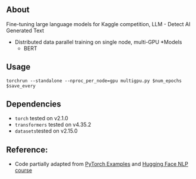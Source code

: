 ## About
Fine-tuning large language models for Kaggle competition, LLM - Detect AI Generated Text

* Distributed data parallel training on single node, multi-GPU
*Models
  * BERT
## Usage

```
torchrun --standalone --nproc_per_node=gpu multigpu.py $num_epochs $save_every
```
## Dependencies
* <code>torch</code> tested on v2.1.0
* <code>transformers</code> tested on v4.35.2
* <code>datasets</code>tested on v2.15.0
## Reference:
* Code partially adapted from [PyTorch Examples](https://github.com/pytorch/examples/tree/main/distributed/ddp-tutorial-series) and [Hugging Face NLP course](https://huggingface.co/learn/nlp-course/chapter1/1)
